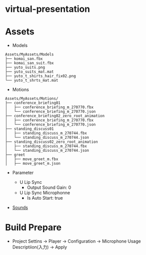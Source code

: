 # virtual-presentation

# Assets

- Models
```
Assets/MyAssets/Models
├── komai_san.fbx
├── komai_san_suit.fbx
├── yuto_suits.png
├── yuto_suits_mat.mat
├── yuto_t_shirts_hair_fix02.png
└── yuto_t_shrts_mat.mat
```

- Motions
```
Assets/MyAssets/Motions/
├── conference_briefing01
│   ├── conference_briefing_m_270770.fbx
│   └── conference_briefing_m_270770.json
├── conference_briefing02_zero_root_animation
│   ├── conference_briefing_m_270770.fbx
│   └── conference_briefing_m_270770.json
├── standing_discuss01
│   ├── standing_discuss_m_270744.fbx
│   └── standing_discuss_m_270744.json
├── standing_discuss02_zero_root_animation
│   ├── standing_discuss_m_270744.fbx
│   └── standing_discuss_m_270744.json
├── greet
│   ├── move_greet_m.fbx
│   ├── move_greet_m.json
```

- Parameter
  - U Lip Sync
    - Output Sound Gain: 0
  - U Lip Sync Microphonne
    - Is Auto Start: true

- [Sounds](http://www.soundgator.com/)

# Build Prepare
- Project Settins -> Player -> Configuration -> Microphone Usage Descriptiion(入力) -> Apply
